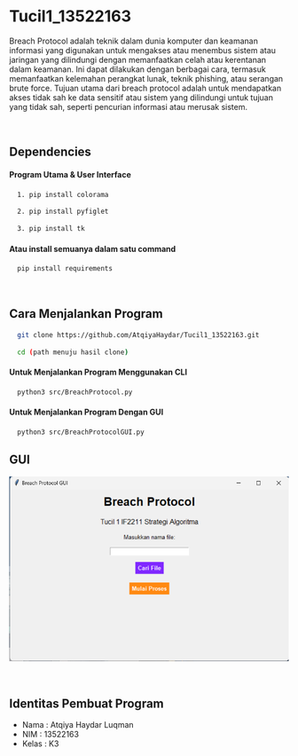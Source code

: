 # Tucil1_13522163

Breach Protocol adalah teknik dalam dunia komputer dan keamanan informasi yang digunakan untuk mengakses atau menembus sistem atau jaringan yang dilindungi dengan memanfaatkan celah atau kerentanan dalam keamanan. Ini dapat dilakukan dengan berbagai cara, termasuk memanfaatkan kelemahan perangkat lunak, teknik phishing, atau serangan brute force. Tujuan utama dari breach protocol adalah untuk mendapatkan akses tidak sah ke data sensitif atau sistem yang dilindungi untuk tujuan yang tidak sah, seperti pencurian informasi atau merusak sistem.

<br/>

## Dependencies
#### Program Utama & User Interface
```bash
  1. pip install colorama
```
```bash
  2. pip install pyfiglet
```
```bash
  3. pip install tk
```

#### Atau install semuanya dalam satu command
```bash
  pip install requirements
```

<br/>

## Cara Menjalankan Program
```bash
  git clone https://github.com/AtqiyaHaydar/Tucil1_13522163.git
```
```bash
  cd (path menuju hasil clone)
```

#### Untuk Menjalankan Program Menggunakan CLI
```bash
  python3 src/BreachProtocol.py
```
#### Untuk Menjalankan Program Dengan GUI 
```bash
  python3 src/BreachProtocolGUI.py
```

## GUI
![App Screenshot](src/GUI.png)

<br/>

## Identitas Pembuat Program

- Nama : Atqiya Haydar Luqman
- NIM : 13522163
- Kelas : K3
